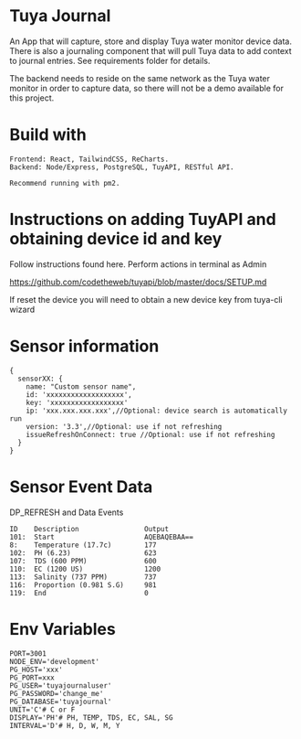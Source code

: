 # Tuya Journal

An App that will capture, store and display Tuya water monitor device data.
There is also a journaling component that will pull Tuya data to add
context to journal entries. See requirements folder for details.

The backend needs to reside on the same network as the Tuya water monitor in order
to capture data, so there will not be a demo available for this project.

# Build with

```
Frontend: React, TailwindCSS, ReCharts.
Backend: Node/Express, PostgreSQL, TuyAPI, RESTful API.

Recommend running with pm2.
```

# Instructions on adding TuyAPI and obtaining device id and key

Follow instructions found here. Perform actions in terminal as Admin

https://github.com/codetheweb/tuyapi/blob/master/docs/SETUP.md

If reset the device you will need to obtain a new device key from tuya-cli wizard

# Sensor information
```
{
  sensorXX: {
    name: "Custom sensor name",
    id: 'xxxxxxxxxxxxxxxxxxx',
    key: 'xxxxxxxxxxxxxxxxxx'
    ip: 'xxx.xxx.xxx.xxx',//Optional: device search is automatically run
    version: '3.3',//Optional: use if not refreshing
    issueRefreshOnConnect: true //Optional: use if not refreshing
  }
}
```
# Sensor Event Data 


  DP_REFRESH and Data Events
  ```
  ID    Description                Output
  101:  Start                      AQEBAQEBAA==
  8:    Temperature (17.7c)        177
  102:  PH (6.23)                  623
  107:  TDS (600 PPM)              600
  110:  EC (1200 US)               1200
  113:  Salinity (737 PPM)         737
  116:  Proportion (0.981 S.G)     981
  119:  End                        0
```

# Env Variables

```
PORT=3001
NODE_ENV='development'
PG_HOST='xxx'
PG_PORT=xxx
PG_USER='tuyajournaluser'
PG_PASSWORD='change_me'
PG_DATABASE='tuyajournal'
UNIT='C'# C or F
DISPLAY='PH'# PH, TEMP, TDS, EC, SAL, SG
INTERVAL='D'# H, D, W, M, Y
```
